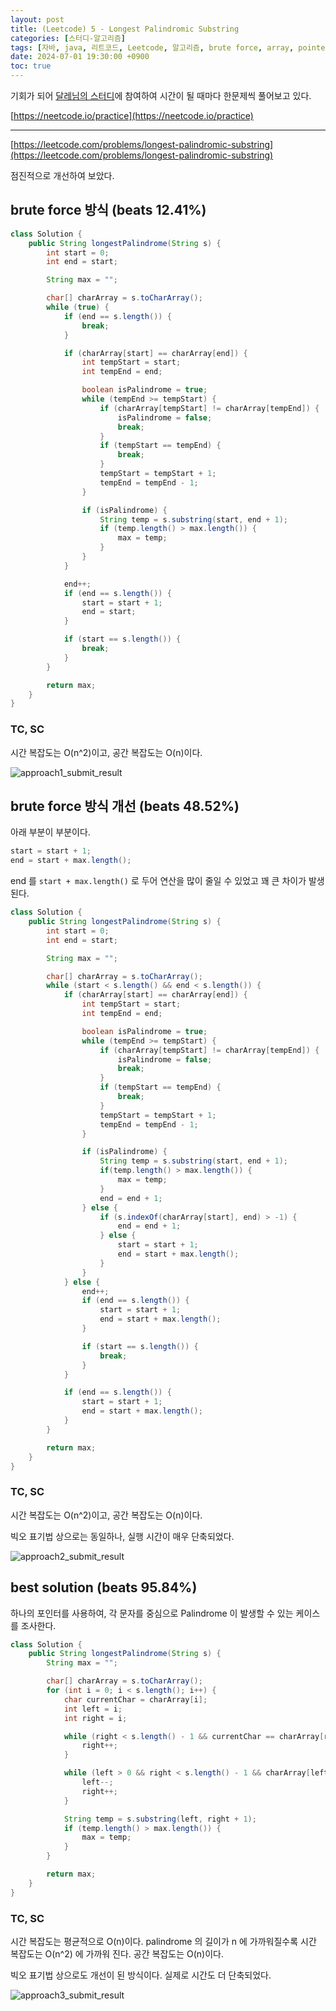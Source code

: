 ```yaml
---
layout: post
title: (Leetcode) 5 - Longest Palindromic Substring
categories: [스터디-알고리즘]
tags: [자바, java, 리트코드, Leetcode, 알고리즘, brute force, array, pointer]
date: 2024-07-01 19:30:00 +0900
toc: true
---
```


기회가 되어 [달레님의 스터디](https://github.com/DaleStudy/leetcode-study)에 참여하여 시간이 될 때마다 한문제씩 풀어보고 있다.

[https://neetcode.io/practice](https://neetcode.io/practice)

---

[https://leetcode.com/problems/longest-palindromic-substring](https://leetcode.com/problems/longest-palindromic-substring)

점진적으로 개선하여 보았다.

## brute force 방식 (beats 12.41%)

```java
class Solution {
    public String longestPalindrome(String s) {
        int start = 0;
        int end = start;

        String max = "";

        char[] charArray = s.toCharArray();
        while (true) {
            if (end == s.length()) {
                break;
            }

            if (charArray[start] == charArray[end]) {
                int tempStart = start;
                int tempEnd = end;

                boolean isPalindrome = true;
                while (tempEnd >= tempStart) {
                    if (charArray[tempStart] != charArray[tempEnd]) {
                        isPalindrome = false;
                        break;
                    }
                    if (tempStart == tempEnd) {
                        break;
                    }
                    tempStart = tempStart + 1;
                    tempEnd = tempEnd - 1;
                }

                if (isPalindrome) {
                    String temp = s.substring(start, end + 1);
                    if (temp.length() > max.length()) {
                        max = temp;
                    }
                }
            }

            end++;
            if (end == s.length()) {
                start = start + 1;
                end = start;
            }

            if (start == s.length()) {
                break;
            }
        }

        return max;
    }
}
```

### TC, SC

시간 복잡도는 O(n^2)이고, 공간 복잡도는 O(n)이다.

![approach1_submit_result](/assets/images/2024-07-01-leetcode-5/approach1_submit_result.png)

## brute force 방식 개선 (beats 48.52%)

아래 부분이 부분이다.

```java
start = start + 1;
end = start + max.length();
```

end 를 `start + max.length()` 로 두어 연산을 많이 줄일 수 있었고 꽤 큰 차이가 발생된다.

```java
class Solution {
    public String longestPalindrome(String s) {
        int start = 0;
        int end = start;

        String max = "";

        char[] charArray = s.toCharArray();
        while (start < s.length() && end < s.length()) {
            if (charArray[start] == charArray[end]) {
                int tempStart = start;
                int tempEnd = end;

                boolean isPalindrome = true;
                while (tempEnd >= tempStart) {
                    if (charArray[tempStart] != charArray[tempEnd]) {
                        isPalindrome = false;
                        break;
                    }
                    if (tempStart == tempEnd) {
                        break;
                    }
                    tempStart = tempStart + 1;
                    tempEnd = tempEnd - 1;
                }

                if (isPalindrome) {
                    String temp = s.substring(start, end + 1);
                    if(temp.length() > max.length()) {
                        max = temp;
                    }
                    end = end + 1;
                } else {
                    if (s.indexOf(charArray[start], end) > -1) {
                        end = end + 1;
                    } else {
                        start = start + 1;
                        end = start + max.length();
                    }
                }
            } else {
                end++;
                if (end == s.length()) {
                    start = start + 1;
                    end = start + max.length();
                }

                if (start == s.length()) {
                    break;
                }
            }

            if (end == s.length()) {
                start = start + 1;
                end = start + max.length();
            }
        }

        return max;
    }
}
```

### TC, SC

시간 복잡도는 O(n^2)이고, 공간 복잡도는 O(n)이다.

빅오 표기법 상으로는 동일하나, 실행 시간이 매우 단축되었다.

![approach2_submit_result](/assets/images/2024-07-01-leetcode-5/approach2_submit_result.png)

## best solution (beats 95.84%)

하나의 포인터를 사용하여, 각 문자를 중심으로 Palindrome 이 발생할 수 있는 케이스를 조사한다.

```java
class Solution {
    public String longestPalindrome(String s) {
		String max = "";

		char[] charArray = s.toCharArray();
		for (int i = 0; i < s.length(); i++) {
			char currentChar = charArray[i];
			int left = i;
			int right = i;

			while (right < s.length() - 1 && currentChar == charArray[right + 1]) {
				right++;
			}

			while (left > 0 && right < s.length() - 1 && charArray[left - 1] == charArray[right + 1]) {
				left--;
				right++;
			}

			String temp = s.substring(left, right + 1);
			if (temp.length() > max.length()) {
				max = temp;
			}
		}

		return max;
	}
}
```

### TC, SC

시간 복잡도는 평균적으로 O(n)이다. palindrome 의 길이가 n 에 가까워질수록 시간 복잡도는 O(n^2) 에 가까워 진다.
공간 복잡도는 O(n)이다.

빅오 표기법 상으로도 개선이 된 방식이다. 실제로 시간도 더 단축되었다.

![approach3_submit_result](/assets/images/2024-07-01-leetcode-5/approach3_submit_result.png)

